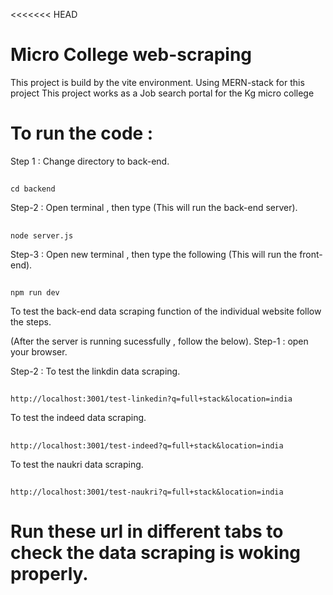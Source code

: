 <<<<<<< HEAD
# Micro College web-scraping
This project is build by the vite environment.
Using MERN-stack for this project 
This project works as a Job search portal for the Kg micro college 
# To run the code :
Step 1 : Change directory to back-end. 
##
    cd backend
Step-2 : Open terminal , then type (This will run the back-end server).
##
    node server.js
Step-3 : Open new terminal , then type the following (This will run the front-end).
##
    npm run dev

To test the back-end data scraping function of the individual website follow the steps.

(After the server is running sucessfully , follow the below).
Step-1 : open your browser.

Step-2 :
To test the linkdin data scraping.
##
    http://localhost:3001/test-linkedin?q=full+stack&location=india

To test the indeed data scraping.
##
    http://localhost:3001/test-indeed?q=full+stack&location=india

To test the naukri data scraping.
##
    http://localhost:3001/test-naukri?q=full+stack&location=india

Run these url in different tabs to check the data scraping is woking properly.
=======
